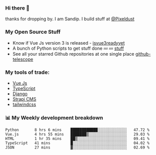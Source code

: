 ### Hi there 👋

thanks for dropping by.
I am Sandip. I build stuff at [@Pixeldust](github.com/pixeldust-in/)

###  **My Open Source Stuff**

 - Know if Vue Js version 3 is released -  [isvue3readyyet](https://github.com/sandiprb/isvue3readyyet)
 - A bunch of Python scripts to get stuff done 💤 💤 [stuff](https://github.com/sandiprb/stuff)
 - See all your starred Github repositories at one single place [github-telescope](https://github.com/sandiprb/github-telescope)



###  **My tools of trade:**
 - [Vue Js](https://github.com/vuejs/vue/)
 - [TypeScript](https://github.com/microsoft/TypeScript)
 - [Django](github.com/django/django)
 - [Strapi CMS](github.com/strapi/strapi)
 - [tailwindcss](https://github.com/tailwindlabs/tailwindcss)


###  📊 **My Weekly development breakdown**
<!--START_SECTION:waka-->
```text
Python       8 hrs 6 mins    ████████████░░░░░░░░░░░░░   47.72 % 
Vue.js       4 hrs 55 mins   ███████▒░░░░░░░░░░░░░░░░░   29.03 % 
HTML         1 hr 35 mins    ██▒░░░░░░░░░░░░░░░░░░░░░░   09.41 % 
TypeScript   41 mins         █░░░░░░░░░░░░░░░░░░░░░░░░   04.02 % 
JSON         27 mins         ▓░░░░░░░░░░░░░░░░░░░░░░░░   02.69 % 
```
<!--END_SECTION:waka-->
